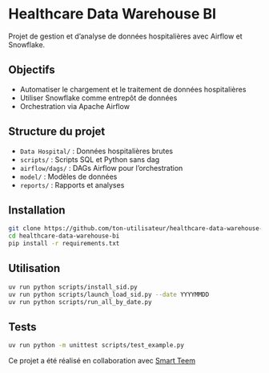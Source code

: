 
# Healthcare Data Warehouse BI

Projet de gestion et d’analyse de données hospitalières avec Airflow et Snowflake.

## Objectifs
- Automatiser le chargement et le traitement de données hospitalières
- Utiliser Snowflake comme entrepôt de données
- Orchestration via Apache Airflow

## Structure du projet
- `Data Hospital/` : Données hospitalières brutes
- `scripts/` : Scripts SQL et Python sans dag
- `airflow/dags/` : DAGs Airflow pour l’orchestration
- `model/` : Modèles de données
- `reports/` : Rapports et analyses

## Installation

```sh
git clone https://github.com/ton-utilisateur/healthcare-data-warehouse-bi.git
cd healthcare-data-warehouse-bi
pip install -r requirements.txt
```

## Utilisation

```sh
uv run python scripts/install_sid.py
uv run python scripts/launch_load_sid.py --date YYYYMMDD
uv run python scripts/run_all_by_date.py
```

## Tests

```sh
uv run python -m unittest scripts/test_example.py
```

Ce projet a été réalisé en collaboration avec [Smart Teem](https://www.smartteem.com/)
